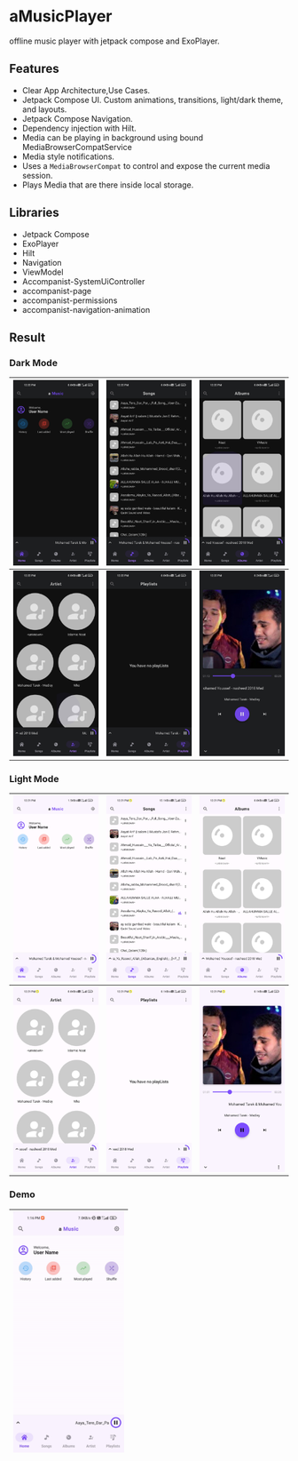 # aMusicPlayer
offline music player with jetpack compose and ExoPlayer.

## Features

- Clear App Architecture,Use Cases.
- Jetpack Compose UI. Custom animations, transitions, light/dark theme, and layouts.
- Jetpack Compose Navigation.
- Dependency injection with Hilt.
- Media can be playing in background using bound MediaBrowserCompatService
- Media style notifications.
- Uses a `MediaBrowserCompat` to control and expose the current media session.
- Plays Media that are there inside local storage.

## Libraries

- Jetpack Compose
- ExoPlayer
- Hilt
- Navigation
- ViewModel
- Accompanist-SystemUiController
- accompanist-page
- accompanist-permissions
- accompanist-navigation-animation

## Result

### Dark Mode


| <img src="screenshots/d_home.jpg" width="200"/> | <img src="screenshots/d_songs.jpg" width="200"/> | <img src="screenshots/d_album.jpg" width="200"/> | 
|----------|:-------------:|:-------------:|
| <img src="screenshots/d_artist.jpg" width="200"/> | <img src="screenshots/d_playlist.jpg" width="200"/> | <img src="screenshots/d_player.jpg" width="200"/> | 


### Light Mode

| <img src="screenshots/l_home.jpg" width="200"/> | <img src="screenshots/l_songs.jpg" width="200"/> | <img src="screenshots/l_album.jpg" width="200"/> | 
|----------|:-------------:|:-------------:|
|<img src="screenshots/l_artist.jpg" width="200"/> | <img src="screenshots/l_playlist.jpg" width="200"/> | <img src="screenshots/l_player.jpg" width="200"/> | 



### Demo
|<img src="screenshots/demo.gif" width="200"/>|
|----------|
